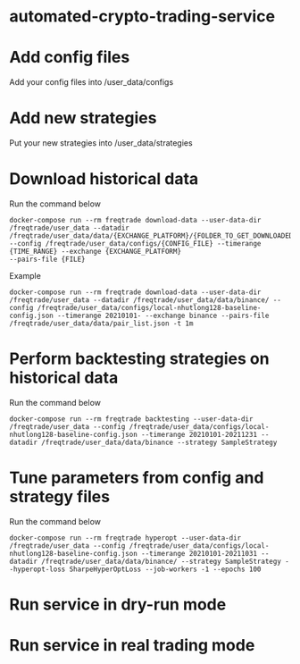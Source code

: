 # automated-crypto-trading-service

# Add config files
Add your config files into /user_data/configs

# Add new strategies
Put your new strategies into /user_data/strategies

# Download historical data
Run the command below
```
docker-compose run --rm freqtrade download-data --user-data-dir /freqtrade/user_data --datadir /freqtrade/user_data/data/{EXCHANGE_PLATFORM}/{FOLDER_TO_GET_DOWNLOADED_DATA} --config /freqtrade/user_data/configs/{CONFIG_FILE} --timerange {TIME_RANGE} --exchange {EXCHANGE_PLATFORM}
--pairs-file {FILE}
```
Example
```
docker-compose run --rm freqtrade download-data --user-data-dir /freqtrade/user_data --datadir /freqtrade/user_data/data/binance/ --config /freqtrade/user_data/configs/local-nhutlong128-baseline-config.json --timerange 20210101- --exchange binance --pairs-file /freqtrade/user_data/data/pair_list.json -t 1m
```
# Perform backtesting strategies on historical data
Run the command below
```
docker-compose run --rm freqtrade backtesting --user-data-dir /freqtrade/user_data --config /freqtrade/user_data/configs/local-nhutlong128-baseline-config.json --timerange 20210101-20211231 --datadir /freqtrade/user_data/data/binance --strategy SampleStrategy
```

# Tune parameters from config and strategy files
Run the command below
```
docker-compose run --rm freqtrade hyperopt --user-data-dir /freqtrade/user_data --config /freqtrade/user_data/configs/local-nhutlong128-baseline-config.json --timerange 20210101-20211031 --datadir /freqtrade/user_data/data/binance/ --strategy SampleStrategy --hyperopt-loss SharpeHyperOptLoss --job-workers -1 --epochs 100
```
# Run service in dry-run mode

# Run service in real trading mode